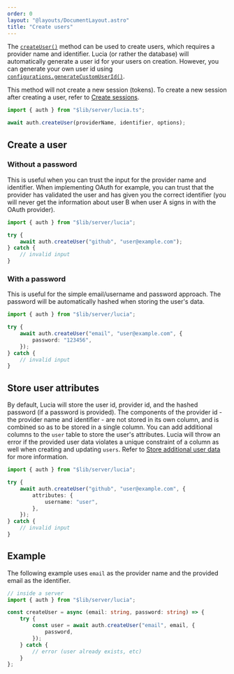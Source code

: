 ```yaml
---
order: 0
layout: "@layouts/DocumentLayout.astro"
title: "Create users"
---
```


The [`createUser()`](/reference/api/server-api#createuser) method can be used to create users, which requires a provider name and identifier. Lucia (or rather the database) will automatically generate a user id for your users on creation. However, you can generate your own user id using [`configurations.generateCustomUserId()`](/reference/configure/lucia-configurations#generatecustomuserid).

This method will not create a new session (tokens). To create a new session after creating a user, refer to [Create sessions](/learn/basics/authenticate-users).

```ts
import { auth } from "$lib/server/lucia.ts";

await auth.createUser(providerName, identifier, options);
```

## Create a user

### Without a password

This is useful when you can trust the input for the provider name and identifier. When implementing OAuth for example, you can trust that the provider has validated the user and has given you the correct identifier (you will never get the information about user B when user A signs in with the OAuth provider).

```ts
import { auth } from "$lib/server/lucia";

try {
    await auth.createUser("github", "user@example.com");
} catch {
    // invalid input
}
```

### With a password

This is useful for the simple email/username and password approach. The password will be automatically hashed when storing the user's data.

```ts
import { auth } from "$lib/server/lucia";

try {
    await auth.createUser("email", "user@example.com", {
        password: "123456",
    });
} catch {
    // invalid input
}
```

## Store user attributes

By default, Lucia will store the user id, provider id, and the hashed password (if a password is provided). The components of the provider id - the provider name and identifier - are not stored in its own column, and is combined so as to be stored in a single column. You can add additional columns to the `user` table to store the user's attributes. Lucia will throw an error if the provided user data violates a unique constraint of a column as well when creating and updating `users`. Refer to [Store additional user data](/learn/basics/store-additional-user-data) for more information.

```ts
import { auth } from "$lib/server/lucia";

try {
    await auth.createUser("github", "user@example.com", {
        attributes: {
            username: "user",
        },
    });
} catch {
    // invalid input
}
```

## Example

The following example uses `email` as the provider name and the provided email as the identifier.

```ts
// inside a server
import { auth } from "$lib/server/lucia";

const createUser = async (email: string, password: string) => {
    try {
        const user = await auth.createUser("email", email, {
            password,
        });
    } catch {
        // error (user already exists, etc)
    }
};
```
